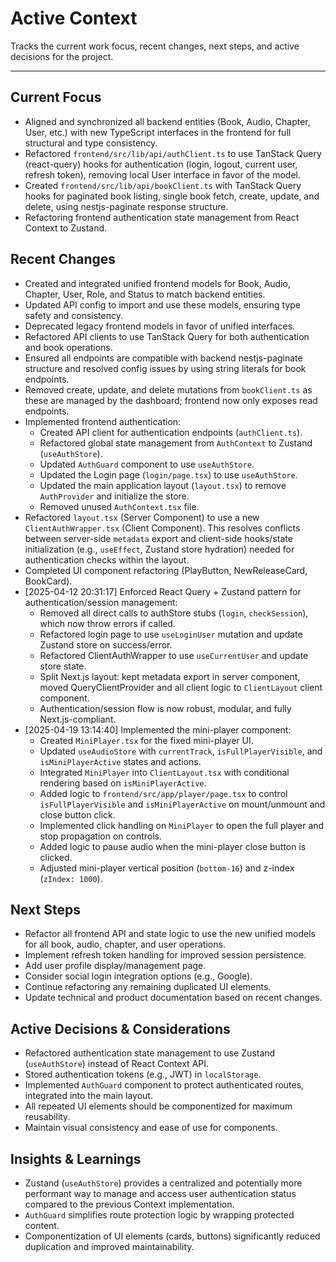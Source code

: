 # Active Context

Tracks the current work focus, recent changes, next steps, and active decisions for the project.

---

## Current Focus

- Aligned and synchronized all backend entities (Book, Audio, Chapter, User, etc.) with new TypeScript interfaces in the frontend for full structural and type consistency.
- Refactored `frontend/src/lib/api/authClient.ts` to use TanStack Query (react-query) hooks for authentication (login, logout, current user, refresh token), removing local User interface in favor of the model.
- Created `frontend/src/lib/api/bookClient.ts` with TanStack Query hooks for paginated book listing, single book fetch, create, update, and delete, using nestjs-paginate response structure.
- Refactoring frontend authentication state management from React Context to Zustand.
## Recent Changes

- Created and integrated unified frontend models for Book, Audio, Chapter, User, Role, and Status to match backend entities.
- Updated API config to import and use these models, ensuring type safety and consistency.
- Deprecated legacy frontend models in favor of unified interfaces.
- Refactored API clients to use TanStack Query for both authentication and book operations.
- Ensured all endpoints are compatible with backend nestjs-paginate structure and resolved config issues by using string literals for book endpoints.
- Removed create, update, and delete mutations from `bookClient.ts` as these are managed by the dashboard; frontend now only exposes read endpoints.
- Implemented frontend authentication:
    - Created API client for authentication endpoints (`authClient.ts`).
    - Refactored global state management from `AuthContext` to Zustand (`useAuthStore`).
    - Updated `AuthGuard` component to use `useAuthStore`.
    - Updated the Login page (`login/page.tsx`) to use `useAuthStore`.
    - Updated the main application layout (`layout.tsx`) to remove `AuthProvider` and initialize the store.
    - Removed unused `AuthContext.tsx` file.
- Refactored `layout.tsx` (Server Component) to use a new `ClientAuthWrapper.tsx` (Client Component). This resolves conflicts between server-side `metadata` export and client-side hooks/state initialization (e.g., `useEffect`, Zustand store hydration) needed for authentication checks within the layout.
- Completed UI component refactoring (PlayButton, NewReleaseCard, BookCard).
- [2025-04-12 20:31:17] Enforced React Query + Zustand pattern for authentication/session management:
    - Removed all direct calls to authStore stubs (`login`, `checkSession`), which now throw errors if called.
    - Refactored login page to use `useLoginUser` mutation and update Zustand store on success/error.
    - Refactored ClientAuthWrapper to use `useCurrentUser` and update store state.
    - Split Next.js layout: kept metadata export in server component, moved QueryClientProvider and all client logic to `ClientLayout` client component.
    - Authentication/session flow is now robust, modular, and fully Next.js-compliant.
- [2025-04-19 13:14:40] Implemented the mini-player component:
    - Created `MiniPlayer.tsx` for the fixed mini-player UI.
    - Updated `useAudioStore` with `currentTrack`, `isFullPlayerVisible`, and `isMiniPlayerActive` states and actions.
    - Integrated `MiniPlayer` into `ClientLayout.tsx` with conditional rendering based on `isMiniPlayerActive`.
    - Added logic to `frontend/src/app/player/page.tsx` to control `isFullPlayerVisible` and `isMiniPlayerActive` on mount/unmount and close button click.
    - Implemented click handling on `MiniPlayer` to open the full player and stop propagation on controls.
    - Added logic to pause audio when the mini-player close button is clicked.
    - Adjusted mini-player vertical position (`bottom-16`) and z-index (`zIndex: 1000`).
## Next Steps

- Refactor all frontend API and state logic to use the new unified models for all book, audio, chapter, and user operations.
- Implement refresh token handling for improved session persistence.
- Add user profile display/management page.
- Consider social login integration options (e.g., Google).
- Continue refactoring any remaining duplicated UI elements.
- Update technical and product documentation based on recent changes.

## Active Decisions & Considerations

- Refactored authentication state management to use Zustand (`useAuthStore`) instead of React Context API.
- Stored authentication tokens (e.g., JWT) in `localStorage`.
- Implemented `AuthGuard` component to protect authenticated routes, integrated into the main layout.
- All repeated UI elements should be componentized for maximum reusability.
- Maintain visual consistency and ease of use for components.
## Insights & Learnings

- Zustand (`useAuthStore`) provides a centralized and potentially more performant way to manage and access user authentication status compared to the previous Context implementation.
- `AuthGuard` simplifies route protection logic by wrapping protected content.
- Componentization of UI elements (cards, buttons) significantly reduced duplication and improved maintainability.